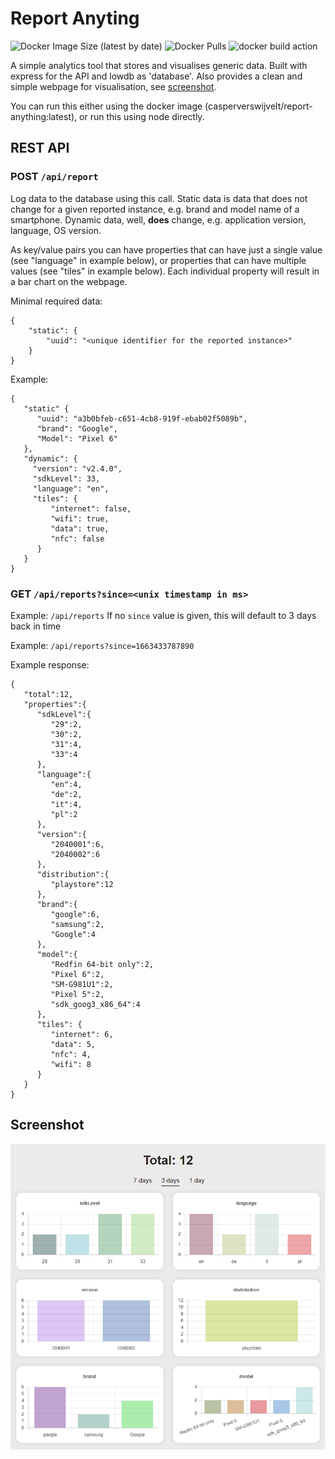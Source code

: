 # Report Anyting

![Docker Image Size (latest by date)](https://img.shields.io/docker/image-size/casperverswijvelt/report-anything) ![Docker Pulls](https://img.shields.io/docker/pulls/casperverswijvelt/report-anything) ![docker build action](https://github.com/CasperVerswijvelt/report-anything/actions/workflows/build-docker.yml/badge.svg)

A simple analytics tool that stores and visualises generic data. Built with express for the API and lowdb as 'database'. Also provides a clean and simple webpage for visualisation, see [screenshot](#screenshot).

You can run this either using the docker image (casperverswijvelt/report-anything:latest), or run this using node directly.

## REST API

### POST `/api/report`

Log data to the database using this call. Static data is data that does not change for a given reported instance, e.g. brand and model name of a smartphone. Dynamic data, well, **does** change, e.g. application version, language, OS version.

As key/value pairs you can have properties that can have just a single value (see "language" in example below), or properties that can have multiple values (see "tiles" in example below). Each individual property will result in a bar chart on the webpage.


Minimal required data:
```
{
    "static": {
        "uuid": "<unique identifier for the reported instance>"
    }
}
```

Example:
```
{
   "static" {
      "uuid": "a3b0bfeb-c651-4cb8-919f-ebab02f5089b",
      "brand": "Google",
      "Model": "Pixel 6"
   },
   "dynamic": {
     "version": "v2.4.0",
     "sdkLevel": 33,
     "language": "en",
     "tiles": {
         "internet": false,
         "wifi": true,
         "data": true,
         "nfc": false
      }
   }
}
```

### GET `/api/reports?since=<unix timestamp in ms>`

Example: `/api/reports`
If no `since` value is given, this will default to 3 days back in time

Example: `/api/reports?since=1663433787890`

Example response:
```
{
   "total":12,
   "properties":{
      "sdkLevel":{
         "29":2,
         "30":2,
         "31":4,
         "33":4
      },
      "language":{
         "en":4,
         "de":2,
         "it":4,
         "pl":2
      },
      "version":{
         "2040001":6,
         "2040002":6
      },
      "distribution":{
         "playstore":12
      },
      "brand":{
         "google":6,
         "samsung":2,
         "Google":4
      },
      "model":{
         "Redfin 64-bit only":2,
         "Pixel 6":2,
         "SM-G981U1":2,
         "Pixel 5":2,
         "sdk_goog3_x86_64":4
      },
      "tiles": {
         "internet": 6,
         "data": 5,
         "nfc": 4,
         "wifi": 8
      }
   }
}
```

## Screenshot
![screenshot](screenshot.png)